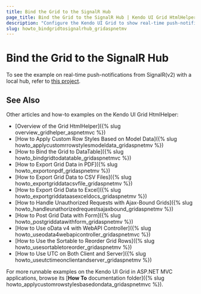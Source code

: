 ```yaml
---
title: Bind the Grid to the SignalR Hub
page_title: Bind the Grid to the SignalR Hub | Kendo UI Grid HtmlHelper
description: "Configure the Kendo UI Grid to show real-time push-notifications from SignalR(v2) with local hub."
slug: howto_bindgridtosignalrhub_gridaspnetmv
---
```


# Bind the Grid to the SignalR Hub

To see the example on real-time push-notifications from SignalR(v2) with a local hub, refer to [this project](https://github.com/telerik/ui-for-aspnet-mvc-examples/tree/master/grid/signalR-bound-grid).

## See Also

Other articles and how-to examples on the Kendo UI Grid HtmlHelper:

* [Overview of the Grid HtmlHelper]({% slug overview_gridhelper_aspnetmvc %})
* [How to Apply Custom Row Styles Based on Model Data]({% slug howto_applycustomrrowstylesmodeldata_gridaspnetmv %})
* [How to Bind the Grid to DataTable]({% slug howto_bindgridtodatatable_gridaspnetmvc %})
* [How to Export Grid Data in PDF]({% slug howto_exportonpdf_gridaspnetmv %})
* [How to Export Grid Data to CSV Files]({% slug howto_exportgriddatacsvfile_gridaspnetmv %})
* [How to Export Grid Data to Excel]({% slug howto_exportgriddataasexceldocs_gridaspnetmv %})
* [How to Handle Unauthorized Requests with Ajax-Bound Grids]({% slug howto_handleunathorizedrequestsajaxbound_gridaspnetmv %})
* [How to Post Grid Data with Form]({% slug howto_postgriddatawithform_gridaspnetmv %})
* [How to Use oData v4 with WebAPI Controller]({% slug howto_useodata4webapicontroller_gridaspnetmvc %})
* [How to Use the Sortable to Reorder Grid Rows]({% slug howto_usesortabletoreorder_gridaspnetmv %})
* [How to Use UTC on Both Client and Server]({% slug howto_useutctimeonclientandserver_gridaspnetmv %})

For more runnable examples on the Kendo UI Grid in ASP.NET MVC applications, browse its [**How To** documentation folder]({% slug howto_applycustomrowstylesbasedondata_gridaspnetmvc %}).
